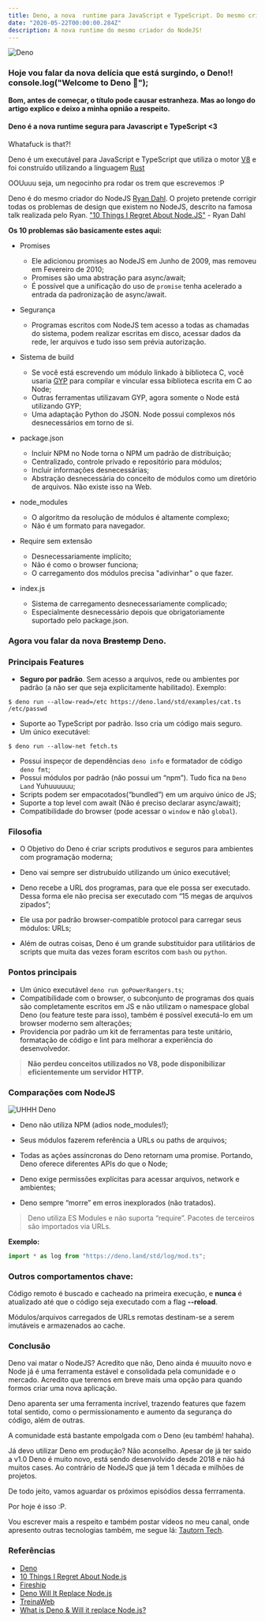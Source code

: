 ```yaml
---
title: Deno, a nova  runtime para JavaScript e TypeScript. Do mesmo criador do NodeJS!
date: "2020-05-22T00:00:00.284Z"
description: A nova runtime do mesmo criador do NodeJS!
---
```


![Deno](https://i.ibb.co/rmV2TZ0/1-j-PBtd4-GQBj-J0-Kcy-Fyqcp-Bg.png)
### Hoje vou falar da nova delícia que está surgindo, o Deno!! console.log("Welcome to Deno 🦕");

**Bom, antes de começar, o título pode causar estranheza. Mas ao longo do artigo explico e deixo a minha opnião a respeito.**


#### Deno é a nova runtime segura para Javascript e TypeScript <3

Whatafuck is that?!

Deno é um executável  para JavaScript e TypeScript que utiliza o motor [V8](https://v8.dev/) e foi construído utilizando a linguagem [Rust](https://www.rust-lang.org/)

OOUuuu seja, um negocinho pra rodar os trem que escrevemos :P

Deno é do mesmo criador do NodeJS [Ryan Dahl](https://en.wikipedia.org/wiki/Ryan_Dahl).
O projeto pretende corrigir todas os problemas de design que existem no NodeJS, descrito na famosa talk realizada pelo Ryan.
["10 Things I Regret About Node.JS"](https://www.youtube.com/watch?v=M3BM9TB-8yA) - Ryan Dahl


**Os 10 problemas são basicamente estes aqui:**

 - Promises
	* Ele adicionou promises ao NodeJS em Junho de 2009, mas removeu em Fevereiro de 2010;
	* Promises são uma abstração para async/await;
	* É possível que a unificação do uso de `promise` tenha acelerado a entrada da padronização de async/await.

- Segurança
	* Programas escritos com NodeJS tem acesso a todas as chamadas do sistema, podem realizar escritas em disco, acessar dados da rede, ler arquivos e tudo isso sem prévia autorização.

- Sistema de build
	* Se você está escrevendo um módulo linkado à biblioteca C, você usaria [GYP](https://gyp.gsrc.io/index.md) para compilar e vincular essa biblioteca escrita em C ao Node;
	* Outras ferramentas utilizavam GYP, agora somente o Node está utilizando GYP;
	* Uma adaptação Python do JSON. Node possui complexos nós desnecessários em torno de si.

- package.json
	* Incluir NPM no Node torna o NPM um padrão de distribuição;
	* Centralizado, controle privado e repositório para módulos;
	* Incluir informações desnecessárias;
	* Abstração desnecessária do conceito de módulos como um diretório de arquivos. Não existe isso na Web.

- node_modules
	* O algoritmo da resolução de módulos é altamente complexo;
	* Não é um formato para navegador.

- Require sem extensão
	* Desnecessariamente implícito;
	* Não é como o browser funciona;
	* O carregamento dos módulos precisa "adivinhar" o que fazer.

- index.js
	* Sistema de carregamento desnecessariamente complicado;
	* Especialmente desnecessário depois que obrigatoriamente suportado pelo package.json.
	

### Agora vou falar da nova <strike>Brastemp</strike> Deno.


### Principais Features

* <strong>Seguro por padrão</strong>. Sem acesso a arquivos, rede ou ambientes por padrão (a não ser que seja explicitamente habilitado). Exemplo:

```shell
$ deno run --allow-read=/etc https://deno.land/std/examples/cat.ts /etc/passwd
```
* Suporte ao TypeScript por padrão. Isso cria um código mais seguro.
* Um único executável:
```shell
$ deno run --allow-net fetch.ts
```
* Possui inspeçor de dependências `deno info` e formatador de código `deno fmt`;
* Possui módulos por padrão (não possui um “npm”). Tudo fica na `Deno Land` Yuhuuuuuu;
* Scripts podem ser empacotados(“bundled”) em um arquivo único de JS;
* Suporte a top level com await (Não é preciso declarar async/await);
* Compatibilidade do browser (pode acessar o `window` e não `global`).

### Filosofia
* O Objetivo do Deno é criar scripts produtivos e seguros para ambientes com programação moderna;

* Deno vai sempre ser distrubuído utilizando um único executável;

* Deno recebe a URL dos programas, para que ele possa ser executado. Dessa forma ele não precisa ser executado  com “15 megas de arquivos zipados”;

* Ele usa por padrão browser-compatible protocol para carregar seus módulos: URLs;

* Além de outras coisas, Deno é um grande substituidor para utilitários de scripts que muita das vezes foram escritos com `bash` ou `python`.

### Pontos principais
* Um único executável `deno run goPowerRangers.ts`;
* Compatibilidade com o browser, o subconjunto de programas dos quais são completamente escritos em JS e não utilizam o namespace global Deno (ou feature teste para isso), também é possível executá-lo em um browser moderno sem alterações;
* Providencia por padrão um kit de ferramentas para teste unitário, formatação de código e lint para melhorar a experiência do desenvolvedor.

>**Não perdeu conceitos utilizados no V8, pode disponibilizar eficientemente um servidor HTTP.**


### Comparações com NodeJS

![UHHH Deno](https://i.ibb.co/znrfPZg/bitmap.png)

* Deno não utiliza NPM (adios node_modules!);

* Seus módulos fazerem referência a URLs ou paths de arquivos;

* Todas as ações assíncronas do Deno retornam uma promise.  Portando, Deno oferece diferentes APIs do que o Node;

* Deno exige permissões explícitas para acessar arquivos, network e ambientes;

* Deno sempre “morre” em erros inexplorados (não tratados).


> Deno utiliza ES Modules e não suporta “require”. Pacotes de terceiros são importados via URLs. 

**Exemplo:**
```ts
import * as log from "https://deno.land/std/log/mod.ts";
```

### Outros comportamentos chave:

Código remoto é buscado e cacheado na primeira execução, e **nunca** é atualizado até que o código seja executado com a flag **--reload**.

Módulos/arquivos carregados de URLs remotas destinam-se a serem imutáveis e armazenados ao cache.


### Conclusão

Deno vai matar o NodeJS? Acredito que não, Deno ainda é muuuito novo e Node já é uma ferramenta estável e consolidada pela comunidade e o mercado.
Acredito que teremos em breve mais uma opção para quando formos criar uma nova aplicação.

Deno aparenta ser uma ferramenta incrível, trazendo features que fazem total sentido, como o permissionamento e aumento da segurança do código, além de outras.

A comunidade está bastante empolgada com o Deno (eu também! hahaha).

Já devo utilizar Deno em produção? Não aconselho. Apesar de já ter saído a v1.0 Deno é muito novo, está sendo desenvolvido desde 2018 e não há muitos cases. Ao contrário de NodeJS que já tem 1 década e milhões de projetos.

De todo jeito, vamos aguardar os próximos episódios dessa ferrramenta.

Por hoje é isso :P.

Vou escrever mais a respeito e também postar vídeos no meu canal, onde apresento outras tecnologias também, me segue lá: [Tautorn Tech](https://tautorn.com.br/).


### Referências
- [Deno](https://deno.land/)
- [10 Things I Regret About Node.js](https://medium.com/@imior/10-things-i-regret-about-node-js-ryan-dahl-2ba71ff6b4dc)
- [Fireship](https://www.youtube.com/watch?v=F0G9lZ7gecE)
- [Deno Will It Replace Node.js](https://www.youtube.com/watch?v=lcoU9jtsK24)
- [TreinaWeb](https://www.treinaweb.com.br/blog/deno-conheca-o-suposto-substituto-do-node-js/amp/)
- [What is Deno & Will it replace Node.js?](https://www.youtube.com/watch?v=3Vl8a3zYjiw)
